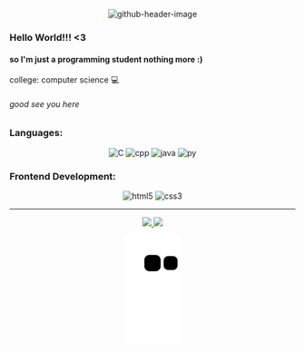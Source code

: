 <div align="center">
  
  ![github-header-image](https://user-images.githubusercontent.com/85363903/170845160-90e39753-4fbe-4c7b-87fe-4c4e220b20fb.png)
  
</div>

### Hello World!!! <3

#### so I'm just a programming student nothing more :)

college: computer science :computer:
###### good see you here 

<h3>Languages: </h3>
<div align="center">
  <img src="https://cdn.jsdelivr.net/gh/devicons/devicon/icons/c/c-plain.svg" alt="C" width="35">
  <img src="https://cdn.jsdelivr.net/gh/devicons/devicon/icons/cplusplus/cplusplus-plain.svg" alt="cpp" width="35">
  <img src="https://cdn.jsdelivr.net/gh/devicons/devicon/icons/java/java-plain.svg" alt="java" width="35">
  <img src="https://cdn.jsdelivr.net/gh/devicons/devicon/icons/python/python-plain.svg" alt="py" width="35">

</div>
<h3>Frontend Development:</h3>
<div align="center">
  <img src="https://cdn.jsdelivr.net/gh/devicons/devicon/icons/html5/html5-plain-wordmark.svg" alt="html5" width="35">
  <img src="https://cdn.jsdelivr.net/gh/devicons/devicon/icons/css3/css3-plain-wordmark.svg" alt="css3" width="35">
</div>

---

<div align="center">
  <a href="https://github.com/FelixClone">
  <img height="150em" src="https://github-readme-stats.vercel.app/api?username=FelixClone&show_icons=true&theme=tokyonight&include_all_commits=true&count_private=true">
    
  <img height="150em" src="https://github-readme-stats.vercel.app/api/top-langs/?username=FelixClone&layout=compact&langs_count=7&theme=tokyonight">
    
  ![Snake animation](https://github.com/FelixClone/FelixClone/blob/output/github-contribution-grid-snake.svg)
</div>
  

<!--
**FelixClone/FelixClone** is a ✨ _special_ ✨ repository because its `README.md` (this file) appears on your GitHub profile.

Here are some ideas to get you started:

- 🔭 I’m currently working on ...
- 🌱 I’m currently learning ...
- 👯 I’m looking to collaborate on ...
- 🤔 I’m looking for help with ...
- 💬 Ask me about ...
- 📫 How to reach me: ...
- 😄 Pronouns: ...
- ⚡ Fun fact: ...
-->
